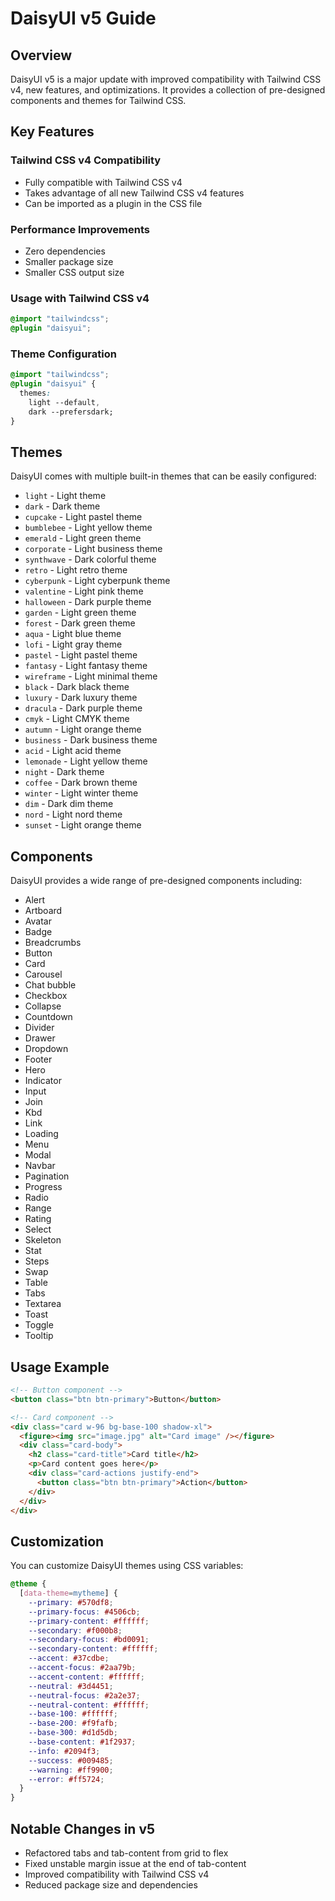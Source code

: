 # DaisyUI v5 Guide

## Overview
DaisyUI v5 is a major update with improved compatibility with Tailwind CSS v4, new features, and optimizations. It provides a collection of pre-designed components and themes for Tailwind CSS.

## Key Features

### Tailwind CSS v4 Compatibility
- Fully compatible with Tailwind CSS v4
- Takes advantage of all new Tailwind CSS v4 features
- Can be imported as a plugin in the CSS file

### Performance Improvements
- Zero dependencies
- Smaller package size
- Smaller CSS output size

### Usage with Tailwind CSS v4

```css
@import "tailwindcss";
@plugin "daisyui";
```

### Theme Configuration

```css
@import "tailwindcss";
@plugin "daisyui" {
  themes:
    light --default,
    dark --prefersdark;
}
```

## Themes
DaisyUI comes with multiple built-in themes that can be easily configured:

- `light` - Light theme
- `dark` - Dark theme
- `cupcake` - Light pastel theme
- `bumblebee` - Light yellow theme
- `emerald` - Light green theme
- `corporate` - Light business theme
- `synthwave` - Dark colorful theme
- `retro` - Light retro theme
- `cyberpunk` - Light cyberpunk theme
- `valentine` - Light pink theme
- `halloween` - Dark purple theme
- `garden` - Light green theme
- `forest` - Dark green theme
- `aqua` - Light blue theme
- `lofi` - Light gray theme
- `pastel` - Light pastel theme
- `fantasy` - Light fantasy theme
- `wireframe` - Light minimal theme
- `black` - Dark black theme
- `luxury` - Dark luxury theme
- `dracula` - Dark purple theme
- `cmyk` - Light CMYK theme
- `autumn` - Light orange theme
- `business` - Dark business theme
- `acid` - Light acid theme
- `lemonade` - Light yellow theme
- `night` - Dark theme
- `coffee` - Dark brown theme
- `winter` - Light winter theme
- `dim` - Dark dim theme
- `nord` - Light nord theme
- `sunset` - Light orange theme

## Components
DaisyUI provides a wide range of pre-designed components including:

- Alert
- Artboard
- Avatar
- Badge
- Breadcrumbs
- Button
- Card
- Carousel
- Chat bubble
- Checkbox
- Collapse
- Countdown
- Divider
- Drawer
- Dropdown
- Footer
- Hero
- Indicator
- Input
- Join
- Kbd
- Link
- Loading
- Menu
- Modal
- Navbar
- Pagination
- Progress
- Radio
- Range
- Rating
- Select
- Skeleton
- Stat
- Steps
- Swap
- Table
- Tabs
- Textarea
- Toast
- Toggle
- Tooltip

## Usage Example

```html
<!-- Button component -->
<button class="btn btn-primary">Button</button>

<!-- Card component -->
<div class="card w-96 bg-base-100 shadow-xl">
  <figure><img src="image.jpg" alt="Card image" /></figure>
  <div class="card-body">
    <h2 class="card-title">Card title</h2>
    <p>Card content goes here</p>
    <div class="card-actions justify-end">
      <button class="btn btn-primary">Action</button>
    </div>
  </div>
</div>
```

## Customization
You can customize DaisyUI themes using CSS variables:

```css
@theme {
  [data-theme=mytheme] {
    --primary: #570df8;
    --primary-focus: #4506cb;
    --primary-content: #ffffff;
    --secondary: #f000b8;
    --secondary-focus: #bd0091;
    --secondary-content: #ffffff;
    --accent: #37cdbe;
    --accent-focus: #2aa79b;
    --accent-content: #ffffff;
    --neutral: #3d4451;
    --neutral-focus: #2a2e37;
    --neutral-content: #ffffff;
    --base-100: #ffffff;
    --base-200: #f9fafb;
    --base-300: #d1d5db;
    --base-content: #1f2937;
    --info: #2094f3;
    --success: #009485;
    --warning: #ff9900;
    --error: #ff5724;
  }
}
```

## Notable Changes in v5
- Refactored tabs and tab-content from grid to flex
- Fixed unstable margin issue at the end of tab-content
- Improved compatibility with Tailwind CSS v4
- Reduced package size and dependencies
